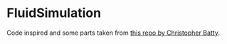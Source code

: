 # FluidSimulation
Code inspired and some parts taken from [this repo by Christopher Batty](https://github.com/christopherbatty/Fluid3D). 
